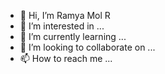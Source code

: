 - 👋 Hi, I’m Ramya Mol R
- 👀 I’m interested in ...
- 🌱 I’m currently learning ...
- 💞️ I’m looking to collaborate on ...
- 📫 How to reach me ...

<!---
ramya45r/ramya45r is a ✨ special ✨ repository because its `README.md` (this file) appears on your GitHub profile.
You can click the Preview link to take a look at your changes.
--->

